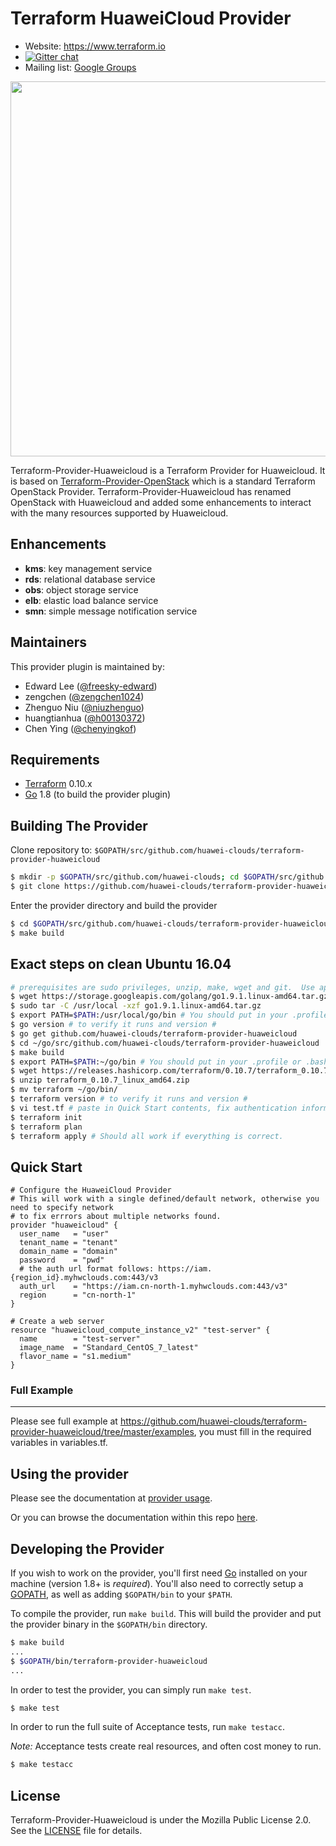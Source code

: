 Terraform HuaweiCloud Provider
==============================

- Website: https://www.terraform.io
- [![Gitter chat](https://badges.gitter.im/hashicorp-terraform/Lobby.png)](https://gitter.im/hashicorp-terraform/Lobby)
- Mailing list: [Google Groups](http://groups.google.com/group/terraform-tool)

<img src="https://cdn.rawgit.com/hashicorp/terraform-website/master/content/source/assets/images/logo-hashicorp.svg" width="600px">

Terraform-Provider-Huaweicloud is a Terraform Provider for Huaweicloud.
It is based on [Terraform-Provider-OpenStack](https://github.com/terraform-providers/terraform-provider-openstack)
which is a standard Terraform OpenStack Provider. Terraform-Provider-Huaweicloud has renamed OpenStack with Huaweicloud
and added some enhancements to interact with the many resources supported by Huaweicloud.

## Enhancements

- **kms**: key management service
- **rds**: relational database service
- **obs**: object storage service
- **elb**: elastic load balance service
- **smn**: simple message notification service

Maintainers
-----------

This provider plugin is maintained by:

* Edward Lee ([@freesky-edward](https://github.com/freesky-edward))
* zengchen ([@zengchen1024](https://github.com/zengchen1024))
* Zhenguo Niu ([@niuzhenguo](https://github.com/niuzhenguo))
* huangtianhua ([@h00130372](https://github.com/h00130372))
* Chen Ying ([@chenyingkof](https://github.com/chenyingkof))

Requirements
------------

-	[Terraform](https://www.terraform.io/downloads.html) 0.10.x
-	[Go](https://golang.org/doc/install) 1.8 (to build the provider plugin)

Building The Provider
---------------------

Clone repository to: `$GOPATH/src/github.com/huawei-clouds/terraform-provider-huaweicloud`

```sh
$ mkdir -p $GOPATH/src/github.com/huawei-clouds; cd $GOPATH/src/github.com/huawei-clouds
$ git clone https://github.com/huawei-clouds/terraform-provider-huaweicloud
```

Enter the provider directory and build the provider

```sh
$ cd $GOPATH/src/github.com/huawei-clouds/terraform-provider-huaweicloud
$ make build
```

## Exact steps on clean Ubuntu 16.04

```sh
# prerequisites are sudo privileges, unzip, make, wget and git.  Use apt install if missing.
$ wget https://storage.googleapis.com/golang/go1.9.1.linux-amd64.tar.gz
$ sudo tar -C /usr/local -xzf go1.9.1.linux-amd64.tar.gz
$ export PATH=$PATH:/usr/local/go/bin # You should put in your .profile or .bashrc
$ go version # to verify it runs and version #
$ go get github.com/huawei-clouds/terraform-provider-huaweicloud
$ cd ~/go/src/github.com/huawei-clouds/terraform-provider-huaweicloud
$ make build
$ export PATH=$PATH:~/go/bin # You should put in your .profile or .bashrc
$ wget https://releases.hashicorp.com/terraform/0.10.7/terraform_0.10.7_linux_amd64.zip
$ unzip terraform_0.10.7_linux_amd64.zip
$ mv terraform ~/go/bin/
$ terraform version # to verify it runs and version #
$ vi test.tf # paste in Quick Start contents, fix authentication information
$ terraform init
$ terraform plan
$ terraform apply # Should all work if everything is correct.

```

## Quick Start

```hcl
# Configure the HuaweiCloud Provider
# This will work with a single defined/default network, otherwise you need to specify network
# to fix errrors about multiple networks found.
provider "huaweicloud" {
  user_name   = "user"
  tenant_name = "tenant"
  domain_name = "domain"
  password    = "pwd"
  # the auth url format follows: https://iam.{region_id}.myhwclouds.com:443/v3
  auth_url    = "https://iam.cn-north-1.myhwclouds.com:443/v3"
  region      = "cn-north-1"
}

# Create a web server
resource "huaweicloud_compute_instance_v2" "test-server" {
  name		  = "test-server"
  image_name  = "Standard_CentOS_7_latest"
  flavor_name = "s1.medium"
}
```

### Full Example
----------------------
Please see full example at https://github.com/huawei-clouds/terraform-provider-huaweicloud/tree/master/examples, 
you must fill in the required variables in variables.tf.

Using the provider
----------------------
Please see the documentation at [provider usage](website/docs/index.html.markdown).

Or you can browse the documentation within this repo [here](https://github.com/huawei-clouds/terraform-provider-huaweicloud/tree/master/website/docs).

Developing the Provider
---------------------------

If you wish to work on the provider, you'll first need [Go](http://www.golang.org) installed on your machine (version 1.8+ is *required*). You'll also need to correctly setup a [GOPATH](http://golang.org/doc/code.html#GOPATH), as well as adding `$GOPATH/bin` to your `$PATH`.

To compile the provider, run `make build`. This will build the provider and put the provider binary in the `$GOPATH/bin` directory.

```sh
$ make build
...
$ $GOPATH/bin/terraform-provider-huaweicloud
...
```

In order to test the provider, you can simply run `make test`.

```sh
$ make test
```

In order to run the full suite of Acceptance tests, run `make testacc`.

*Note:* Acceptance tests create real resources, and often cost money to run.

```sh
$ make testacc
```

## License

Terraform-Provider-Huaweicloud is under the Mozilla Public License 2.0. See the [LICENSE](LICENSE) file for details.

